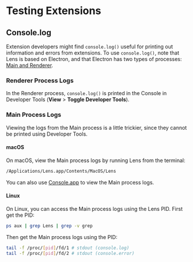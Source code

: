 # Testing Extensions

## Console.log

Extension developers might find `console.log()` useful for printing out information and errors from extensions. To use `console.log()`, note that Lens is based on Electron, and that Electron has two types of processes: [Main and Renderer](https://www.electronjs.org/docs/tutorial/quick-start#main-and-renderer-processes).

### Renderer Process Logs

In the Renderer process, `console.log()` is printed in the Console in Developer Tools (**View** > **Toggle Developer Tools**).

### Main Process Logs

Viewing the logs from the Main process is a little trickier, since they cannot be printed using Developer Tools. 

#### macOS

On macOS, view the Main process logs by running Lens from the terminal:

```bash
/Applications/Lens.app/Contents/MacOS/Lens
```

You can also use [Console.app](https://support.apple.com/en-gb/guide/console/welcome/mac) to view the Main process logs.

#### Linux

On Linux, you can access the Main process logs using the Lens PID. First get the PID:

```bash
ps aux | grep Lens | grep -v grep
```

Then get the Main process logs using the PID:

```bash
tail -f /proc/[pid]/fd/1 # stdout (console.log)
tail -f /proc/[pid]/fd/2 # stdout (console.error)
```
